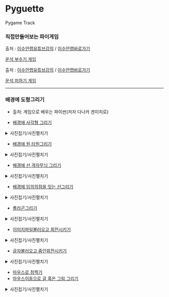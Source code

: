 # Pyguette
Pygame Track

 ### 직접만들어보는 파이게임
 
출처 : [이수안랩유튜브강의](https://www.youtube.com/watch?v=-e_5sOsKqrU&feature=emb_logo)  / [이수안랩바로가기](http://suanlab.com/)

[운석 부수기 게임](./PyShooting/pygameshooting.py)

출처 : [이수안랩유튜브강의](https://www.youtube.com/watch?time_continue=2000&v=TQKxx5WwIe8&feature=emb_logo) / [이수안랩바로가기](http://suanlab.com/)

[운석 피하기 게임](./PySpaceship/pyspaceship.py)

-----------------------------------------------------------
 ### 배경에 도형그리기
+ 출처: 게임으로 배우는 파이썬(저자 다나카 겐이치로)

+ [배경에 사각형 그리기](./PygameOne.py)
<details markdown ='1'>
<summary>사진접기/사진펼치기</summary>

 ![사각형그리기](./img/rect.PNG)

 </details>

+ [배경에 원,타원그리기](./PygameTwo.py)

<details markdown ='1'>
<summary>사진접기/사진펼치기</summary>

![원그리기](./img/원.PNG)

</details>

+ [배경에 선,격자무늬 그리기](./PygameThree.py)

<details markdown ='1'>
<summary>사진접기/사진펼치기</summary>

![선 그리기](./img/선그리기.PNG)
![격자무늬 그리기](./img/격자무늬.PNG)

</details>

+ [배경에 임의의점을 잇는 선그리기](./PygameFour.py)

<details markdown ='1'>
<summary>사진접기/사진펼치기</summary>

![점들을 잇는 선그리기](./img/선잇기.PNG)

</details>

+ [폴라곤그리기](./PygameFive.py)

<details markdown ='1'>
<summary>사진접기/사진펼치기</summary>

![폴라곤그리기](./img/폴라곤그리기.PNG)

</details>

+ [이미지파일불러오고 회전시키기](./PygameSix.py)

<details markdown ='1'>
<summary>사진접기/사진펼치기</summary>

![이미지불러오기](./img/이미지불러오기.PNG)

</details>

+ [글자불러오고 줌인회전시키기](./PygameSeven.py)

<details markdown ='1'>
<summary>사진접기/사진펼치기</summary>

![글자불러오기](./img/글자불러오기.PNG)

</details>

+ [마우스로 점찍기](./PygameEight.py)
+ [마우스이동으로 글 혹은 그림 그리기](./PygameNine.py)

<details markdown ='1'>
<summary>사진접기/사진펼치기</summary>

![마우스로 점찍기](./img/마우스포인터.PNG)

</details>

